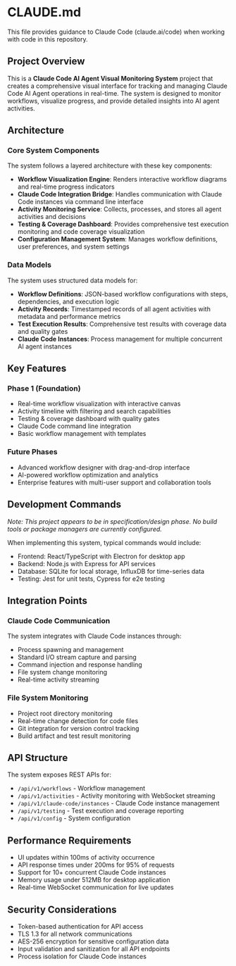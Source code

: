 # CLAUDE.md

This file provides guidance to Claude Code (claude.ai/code) when working with code in this repository.

## Project Overview

This is a **Claude Code AI Agent Visual Monitoring System** project that creates a comprehensive visual interface for tracking and managing Claude Code AI Agent operations in real-time. The system is designed to monitor workflows, visualize progress, and provide detailed insights into AI agent activities.

## Architecture

### Core System Components

The system follows a layered architecture with these key components:

- **Workflow Visualization Engine**: Renders interactive workflow diagrams and real-time progress indicators
- **Claude Code Integration Bridge**: Handles communication with Claude Code instances via command line interface
- **Activity Monitoring Service**: Collects, processes, and stores all agent activities and decisions
- **Testing & Coverage Dashboard**: Provides comprehensive test execution monitoring and code coverage visualization
- **Configuration Management System**: Manages workflow definitions, user preferences, and system settings

### Data Models

The system uses structured data models for:
- **Workflow Definitions**: JSON-based workflow configurations with steps, dependencies, and execution logic
- **Activity Records**: Timestamped records of all agent activities with metadata and performance metrics
- **Test Execution Results**: Comprehensive test results with coverage data and quality gates
- **Claude Code Instances**: Process management for multiple concurrent AI agent instances

## Key Features

### Phase 1 (Foundation)
- Real-time workflow visualization with interactive canvas
- Activity timeline with filtering and search capabilities
- Testing & coverage dashboard with quality gates
- Claude Code command line integration
- Basic workflow management with templates

### Future Phases
- Advanced workflow designer with drag-and-drop interface
- AI-powered workflow optimization and analytics
- Enterprise features with multi-user support and collaboration tools

## Development Commands

*Note: This project appears to be in specification/design phase. No build tools or package managers are currently configured.*

When implementing this system, typical commands would include:
- Frontend: React/TypeScript with Electron for desktop app
- Backend: Node.js with Express for API services
- Database: SQLite for local storage, InfluxDB for time-series data
- Testing: Jest for unit tests, Cypress for e2e testing

## Integration Points

### Claude Code Communication
The system integrates with Claude Code instances through:
- Process spawning and management
- Standard I/O stream capture and parsing
- Command injection and response handling
- File system change monitoring
- Real-time activity streaming

### File System Monitoring
- Project root directory monitoring
- Real-time change detection for code files
- Git integration for version control tracking
- Build artifact and test result monitoring

## API Structure

The system exposes REST APIs for:
- `/api/v1/workflows` - Workflow management
- `/api/v1/activities` - Activity monitoring with WebSocket streaming
- `/api/v1/claude-code/instances` - Claude Code instance management
- `/api/v1/testing` - Test execution and coverage reporting
- `/api/v1/config` - System configuration

## Performance Requirements

- UI updates within 100ms of activity occurrence
- API response times under 200ms for 95% of requests
- Support for 10+ concurrent Claude Code instances
- Memory usage under 512MB for desktop application
- Real-time WebSocket communication for live updates

## Security Considerations

- Token-based authentication for API access
- TLS 1.3 for all network communications
- AES-256 encryption for sensitive configuration data
- Input validation and sanitization for all API endpoints
- Process isolation for Claude Code instances